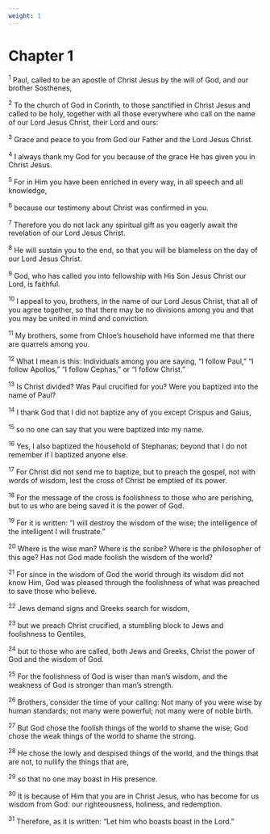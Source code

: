 ```yaml
---
weight: 1
---
```


# Chapter 1

<sup>1</sup> Paul, called to be an apostle of Christ Jesus by the will of God, and our brother Sosthenes, 

<sup>2</sup> To the church of God in Corinth, to those sanctified in Christ Jesus and called to be holy, together with all those everywhere who call on the name of our Lord Jesus Christ, their Lord and ours: 

<sup>3</sup> Grace and peace to you from God our Father and the Lord Jesus Christ. 

<sup>4</sup> I always thank my God for you because of the grace He has given you in Christ Jesus. 

<sup>5</sup> For in Him you have been enriched in every way, in all speech and all knowledge, 

<sup>6</sup> because our testimony about Christ was confirmed in you. 

<sup>7</sup> Therefore you do not lack any spiritual gift as you eagerly await the revelation of our Lord Jesus Christ. 

<sup>8</sup> He will sustain you to the end, so that you will be blameless on the day of our Lord Jesus Christ. 

<sup>9</sup> God, who has called you into fellowship with His Son Jesus Christ our Lord, is faithful. 

<sup>10</sup> I appeal to you, brothers, in the name of our Lord Jesus Christ, that all of you agree together, so that there may be no divisions among you and that you may be united in mind and conviction. 

<sup>11</sup> My brothers, some from Chloe’s household have informed me that there are quarrels among you. 

<sup>12</sup> What I mean is this: Individuals among you are saying, “I follow Paul,” “I follow Apollos,” “I follow Cephas,” or “I follow Christ.” 

<sup>13</sup> Is Christ divided? Was Paul crucified for you? Were you baptized into the name of Paul? 

<sup>14</sup> I thank God that I did not baptize any of you except Crispus and Gaius, 

<sup>15</sup> so no one can say that you were baptized into my name. 

<sup>16</sup> Yes, I also baptized the household of Stephanas; beyond that I do not remember if I baptized anyone else. 

<sup>17</sup> For Christ did not send me to baptize, but to preach the gospel, not with words of wisdom, lest the cross of Christ be emptied of its power. 

<sup>18</sup> For the message of the cross is foolishness to those who are perishing, but to us who are being saved it is the power of God. 

<sup>19</sup> For it is written: “I will destroy the wisdom of the wise; the intelligence of the intelligent I will frustrate.” 

<sup>20</sup> Where is the wise man? Where is the scribe? Where is the philosopher of this age? Has not God made foolish the wisdom of the world? 

<sup>21</sup> For since in the wisdom of God the world through its wisdom did not know Him, God was pleased through the foolishness of what was preached to save those who believe. 

<sup>22</sup> Jews demand signs and Greeks search for wisdom, 

<sup>23</sup> but we preach Christ crucified, a stumbling block to Jews and foolishness to Gentiles, 

<sup>24</sup> but to those who are called, both Jews and Greeks, Christ the power of God and the wisdom of God. 

<sup>25</sup> For the foolishness of God is wiser than man’s wisdom, and the weakness of God is stronger than man’s strength. 

<sup>26</sup> Brothers, consider the time of your calling: Not many of you were wise by human standards; not many were powerful; not many were of noble birth. 

<sup>27</sup> But God chose the foolish things of the world to shame the wise; God chose the weak things of the world to shame the strong. 

<sup>28</sup> He chose the lowly and despised things of the world, and the things that are not, to nullify the things that are, 

<sup>29</sup> so that no one may boast in His presence. 

<sup>30</sup> It is because of Him that you are in Christ Jesus, who has become for us wisdom from God: our righteousness, holiness, and redemption. 

<sup>31</sup> Therefore, as it is written: “Let him who boasts boast in the Lord.” 


